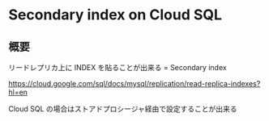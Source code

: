 # Secondary index on Cloud SQL

## 概要

リードレプリカ上に INDEX を貼ることが出来る = Secondary index

https://cloud.google.com/sql/docs/mysql/replication/read-replica-indexes?hl=en

Cloud SQL の場合はストアドプロシージャ経由で設定することが出来る
